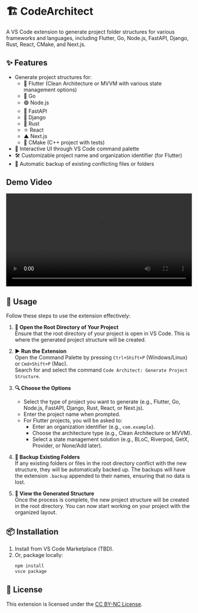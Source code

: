 # 🏗️ CodeArchitect

A VS Code extension to generate project folder structures for various frameworks and languages, including Flutter, Go, Node.js, FastAPI, Django, Rust, React, CMake, and Next.js.

## ✨ Features

- Generate project structures for:
     - 📱 Flutter (Clean Architecture or MVVM with various state management options)
     - 🐹 Go
     - 🟢 Node.js
     - 🚀 FastAPI
     - 🎸 Django
     - 🦀 Rust
     - ⚛️ React
     - ▲ Next.js
     - 🔨 CMake (C++ project with tests)
- 🎯 Interactive UI through VS Code command palette
- 🛠️ Customizable project name and organization identifier (for Flutter)
- 💾 Automatic backup of existing conflicting files or folders

## Demo Video
<video controls width="100%">
      <source src="assets/demo.mp4" type="video/mp4">
      Your browser does not support the video tag. You can download the video <a href="assets/demo.mp4">here</a>.
</video>

## 🚀 Usage

Follow these steps to use the extension effectively:

1. **📁 Open the Root Directory of Your Project**  
      Ensure that the root directory of your project is open in VS Code. This is where the generated project structure will be created.

2. **▶️ Run the Extension**  
      Open the Command Palette by pressing `Ctrl+Shift+P` (Windows/Linux) or `Cmd+Shift+P` (Mac).  
      Search for and select the command `Code Architect: Generate Project Structure`.

3. **🔍 Choose the Options**  
      - Select the type of project you want to generate (e.g., Flutter, Go, Node.js, FastAPI, Django, Rust, React, or Next.js).  
      - Enter the project name when prompted.  
      - For Flutter projects, you will be asked to:
           - Enter an organization identifier (e.g., `com.example`).  
           - Choose the architecture type (e.g., Clean Architecture or MVVM).  
           - Select a state management solution (e.g., BLoC, Riverpod, GetX, Provider, or None/Add later).

4. **🔄 Backup Existing Folders**  
      If any existing folders or files in the root directory conflict with the new structure, they will be automatically backed up. The backups will have the extension `.backup` appended to their names, ensuring that no data is lost.

5. **👀 View the Generated Structure**  
      Once the process is complete, the new project structure will be created in the root directory. You can now start working on your project with the organized layout.

## 📦 Installation

1. Install from VS Code Marketplace (TBD).
2. Or, package locally:
      ```bash
      npm install
      vsce package
      ```

## 📄 License
This extension is licensed under the [CC BY-NC License](LICENSE.txt).